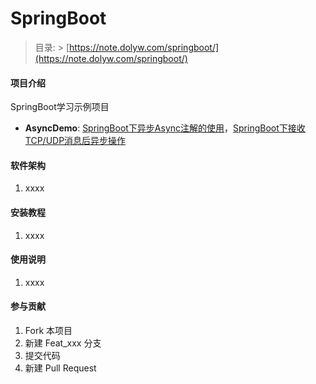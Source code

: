 # SpringBoot

> 目录: > [https://note.dolyw.com/springboot/](https://note.dolyw.com/springboot/)

#### 项目介绍

SpringBoot学习示例项目

* **AsyncDemo**: [SpringBoot下异步Async注解的使用](https://note.dolyw.com/springboot/11-Async.html)，[SpringBoot下接收TCP/UDP消息后异步操作](https://note.dolyw.com/network/10-SpringBoot-UDP.html)

#### 软件架构

1. xxxx

#### 安装教程

1. xxxx

#### 使用说明

1. xxxx

#### 参与贡献

1. Fork 本项目
2. 新建 Feat_xxx 分支
3. 提交代码
4. 新建 Pull Request